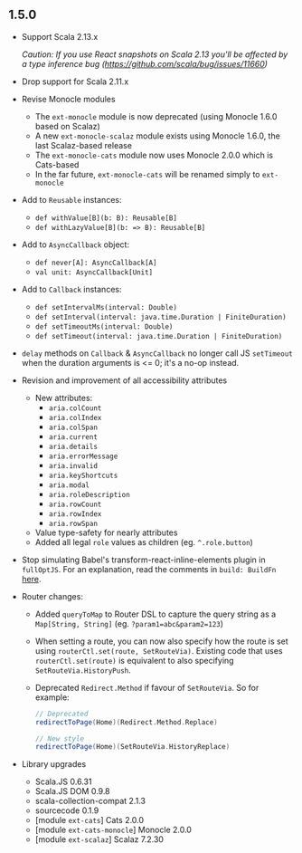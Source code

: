 ## 1.5.0

* Support Scala 2.13.x

  *Caution: If you use React snapshots on Scala 2.13 you'll be affected by a type inference bug (https://github.com/scala/bug/issues/11660)*

* Drop support for Scala 2.11.x

* Revise Monocle modules
  * The `ext-monocle` module is now deprecated (using Monocle 1.6.0 based on Scalaz)
  * A new `ext-monocle-scalaz` module exists using Monocle 1.6.0, the last Scalaz-based release
  * The `ext-monocle-cats` module now uses Monocle 2.0.0 which is Cats-based
  * In the far future, `ext-monocle-cats` will be renamed simply to `ext-monocle`

* Add to `Reusable` instances:
  * `def withValue[B](b: B): Reusable[B]`
  * `def withLazyValue[B](b: => B): Reusable[B]`

* Add to `AsyncCallback` object:
  * `def never[A]: AsyncCallback[A]`
  * `val unit: AsyncCallback[Unit]`

* Add to `Callback` instances:
  * `def setIntervalMs(interval: Double)`
  * `def setInterval(interval: java.time.Duration | FiniteDuration)`
  * `def setTimeoutMs(interval: Double)`
  * `def setTimeout(interval: java.time.Duration | FiniteDuration)`

* `delay` methods on `Callback` & `AsyncCallback` no longer call JS `setTimeout` when the duration arguments is <= 0;
  it's a no-op instead.

* Revision and improvement of all accessibility attributes
  * New attributes:
    * `aria.colCount`
    * `aria.colIndex`
    * `aria.colSpan`
    * `aria.current`
    * `aria.details`
    * `aria.errorMessage`
    * `aria.invalid`
    * `aria.keyShortcuts`
    * `aria.modal`
    * `aria.roleDescription`
    * `aria.rowCount`
    * `aria.rowIndex`
    * `aria.rowSpan`
  * Value type-safety for nearly attributes
  * Added all legal `role` values as children (eg. `^.role.button`)

* Stop simulating Babel's transform-react-inline-elements plugin in `fullOptJS`.
  For an explanation, read the comments in `build: BuildFn`
  [here](https://github.com/japgolly/scalajs-react/blob/master/core/src/main/scala/japgolly/scalajs/react/vdom/Builder.scala).

* Router changes:

  * Added `queryToMap` to Router DSL to capture the query string as a `Map[String, String]`
    (eg. `?param1=abc&param2=123`)

  * When setting a route, you can now also specify how the route is set using `routerCtl.set(route, SetRouteVia)`.
    Existing code that uses `routerCtl.set(route)` is equivalent to also specifying `SetRouteVia.HistoryPush`.

  * Deprecated `Redirect.Method` if favour of `SetRouteVia`. So for example:

    ```scala
    // Deprecated
    redirectToPage(Home)(Redirect.Method.Replace)

    // New style
    redirectToPage(Home)(SetRouteVia.HistoryReplace)
    ```

* Library upgrades
  * Scala.JS 0.6.31
  * Scala.JS DOM 0.9.8
  * scala-collection-compat 2.1.3
  * sourcecode 0.1.9
  * [module `ext-cats`] Cats 2.0.0
  * [module `ext-cats-monocle`] Monocle 2.0.0
  * [module `ext-scalaz`] Scalaz 7.2.30
